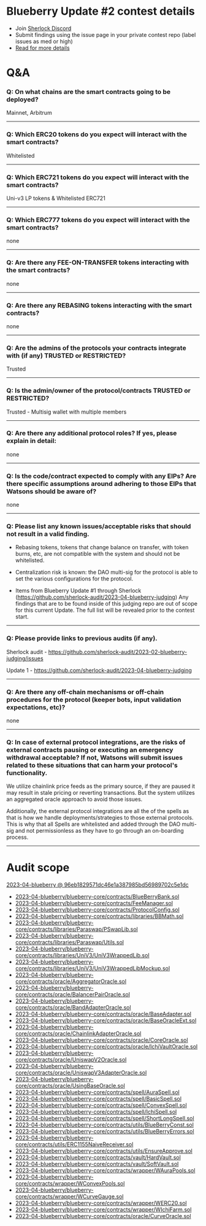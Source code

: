 
# Blueberry Update #2 contest details

- Join [Sherlock Discord](https://discord.gg/MABEWyASkp)
- Submit findings using the issue page in your private contest repo (label issues as med or high)
- [Read for more details](https://docs.sherlock.xyz/audits/watsons)

# Q&A

### Q: On what chains are the smart contracts going to be deployed?
Mainnet, Arbitrum
___

### Q: Which ERC20 tokens do you expect will interact with the smart contracts? 
Whitelisted
___

### Q: Which ERC721 tokens do you expect will interact with the smart contracts? 
Uni-v3 LP tokens & Whitelisted ERC721
___

### Q: Which ERC777 tokens do you expect will interact with the smart contracts? 
none
___

### Q: Are there any FEE-ON-TRANSFER tokens interacting with the smart contracts?

none
___

### Q: Are there any REBASING tokens interacting with the smart contracts?

none
___

### Q: Are the admins of the protocols your contracts integrate with (if any) TRUSTED or RESTRICTED?
Trusted
___

### Q: Is the admin/owner of the protocol/contracts TRUSTED or RESTRICTED?
Trusted - Multisig wallet with multiple members 
___

### Q: Are there any additional protocol roles? If yes, please explain in detail:
none
___

### Q: Is the code/contract expected to comply with any EIPs? Are there specific assumptions around adhering to those EIPs that Watsons should be aware of?
none
___

### Q: Please list any known issues/acceptable risks that should not result in a valid finding.
- Rebasing tokens, tokens that change balance on transfer, with token burns, etc, are not compatible with the system and should not be whitelisted.

- Centralization risk is known: the DAO multi-sig for the protocol is able to set the various configurations for the protocol. 

- Items from Blueberry Update #1 through Sherlock (https://github.com/sherlock-audit/2023-04-blueberry-judging) Any findings that are to be found inside of this judging repo are out of scope for this current Update. The full list will be revealed prior to the contest start.
___

### Q: Please provide links to previous audits (if any).
Sherlock audit - https://github.com/sherlock-audit/2023-02-blueberry-judging/issues

Update 1 - https://github.com/sherlock-audit/2023-04-blueberry-judging
___

### Q: Are there any off-chain mechanisms or off-chain procedures for the protocol (keeper bots, input validation expectations, etc)?
none
___

### Q: In case of external protocol integrations, are the risks of external contracts pausing or executing an emergency withdrawal acceptable? If not, Watsons will submit issues related to these situations that can harm your protocol's functionality.
We utilize chainlink price feeds as the primary source, if they are paused it may result in stale pricing or reverting transactions. But the system utilizes an aggregated oracle approach to avoid those issues.

Additionally, the external protocol integrations are all the of the spells as that is how we handle deployments/strategies to those external protocols. This is why that all Spells are whitelisted and added through the DAO multi-sig and not permissionless as they have to go through an on-boarding process.  
___



# Audit scope


[2023-04-blueberry @ 96eb1829571dc46e1a387985bd56989702c5e1dc](https://github.com/sherlock-audit/2023-04-blueberry/tree/96eb1829571dc46e1a387985bd56989702c5e1dc)
- [2023-04-blueberry/blueberry-core/contracts/BlueBerryBank.sol](2023-04-blueberry/blueberry-core/contracts/BlueBerryBank.sol)
- [2023-04-blueberry/blueberry-core/contracts/FeeManager.sol](2023-04-blueberry/blueberry-core/contracts/FeeManager.sol)
- [2023-04-blueberry/blueberry-core/contracts/ProtocolConfig.sol](2023-04-blueberry/blueberry-core/contracts/ProtocolConfig.sol)
- [2023-04-blueberry/blueberry-core/contracts/libraries/BBMath.sol](2023-04-blueberry/blueberry-core/contracts/libraries/BBMath.sol)
- [2023-04-blueberry/blueberry-core/contracts/libraries/Paraswap/PSwapLib.sol](2023-04-blueberry/blueberry-core/contracts/libraries/Paraswap/PSwapLib.sol)
- [2023-04-blueberry/blueberry-core/contracts/libraries/Paraswap/Utils.sol](2023-04-blueberry/blueberry-core/contracts/libraries/Paraswap/Utils.sol)
- [2023-04-blueberry/blueberry-core/contracts/libraries/UniV3/UniV3WrappedLib.sol](2023-04-blueberry/blueberry-core/contracts/libraries/UniV3/UniV3WrappedLib.sol)
- [2023-04-blueberry/blueberry-core/contracts/libraries/UniV3/UniV3WrappedLibMockup.sol](2023-04-blueberry/blueberry-core/contracts/libraries/UniV3/UniV3WrappedLibMockup.sol)
- [2023-04-blueberry/blueberry-core/contracts/oracle/AggregatorOracle.sol](2023-04-blueberry/blueberry-core/contracts/oracle/AggregatorOracle.sol)
- [2023-04-blueberry/blueberry-core/contracts/oracle/BalancerPairOracle.sol](2023-04-blueberry/blueberry-core/contracts/oracle/BalancerPairOracle.sol)
- [2023-04-blueberry/blueberry-core/contracts/oracle/BandAdapterOracle.sol](2023-04-blueberry/blueberry-core/contracts/oracle/BandAdapterOracle.sol)
- [2023-04-blueberry/blueberry-core/contracts/oracle/BaseAdapter.sol](2023-04-blueberry/blueberry-core/contracts/oracle/BaseAdapter.sol)
- [2023-04-blueberry/blueberry-core/contracts/oracle/BaseOracleExt.sol](2023-04-blueberry/blueberry-core/contracts/oracle/BaseOracleExt.sol)
- [2023-04-blueberry/blueberry-core/contracts/oracle/ChainlinkAdapterOracle.sol](2023-04-blueberry/blueberry-core/contracts/oracle/ChainlinkAdapterOracle.sol)
- [2023-04-blueberry/blueberry-core/contracts/oracle/CoreOracle.sol](2023-04-blueberry/blueberry-core/contracts/oracle/CoreOracle.sol)
- [2023-04-blueberry/blueberry-core/contracts/oracle/IchiVaultOracle.sol](2023-04-blueberry/blueberry-core/contracts/oracle/IchiVaultOracle.sol)
- [2023-04-blueberry/blueberry-core/contracts/oracle/UniswapV2Oracle.sol](2023-04-blueberry/blueberry-core/contracts/oracle/UniswapV2Oracle.sol)
- [2023-04-blueberry/blueberry-core/contracts/oracle/UniswapV3AdapterOracle.sol](2023-04-blueberry/blueberry-core/contracts/oracle/UniswapV3AdapterOracle.sol)
- [2023-04-blueberry/blueberry-core/contracts/oracle/UsingBaseOracle.sol](2023-04-blueberry/blueberry-core/contracts/oracle/UsingBaseOracle.sol)
- [2023-04-blueberry/blueberry-core/contracts/spell/AuraSpell.sol](2023-04-blueberry/blueberry-core/contracts/spell/AuraSpell.sol)
- [2023-04-blueberry/blueberry-core/contracts/spell/BasicSpell.sol](2023-04-blueberry/blueberry-core/contracts/spell/BasicSpell.sol)
- [2023-04-blueberry/blueberry-core/contracts/spell/ConvexSpell.sol](2023-04-blueberry/blueberry-core/contracts/spell/ConvexSpell.sol)
- [2023-04-blueberry/blueberry-core/contracts/spell/IchiSpell.sol](2023-04-blueberry/blueberry-core/contracts/spell/IchiSpell.sol)
- [2023-04-blueberry/blueberry-core/contracts/spell/ShortLongSpell.sol](2023-04-blueberry/blueberry-core/contracts/spell/ShortLongSpell.sol)
- [2023-04-blueberry/blueberry-core/contracts/utils/BlueBerryConst.sol](2023-04-blueberry/blueberry-core/contracts/utils/BlueBerryConst.sol)
- [2023-04-blueberry/blueberry-core/contracts/utils/BlueBerryErrors.sol](2023-04-blueberry/blueberry-core/contracts/utils/BlueBerryErrors.sol)
- [2023-04-blueberry/blueberry-core/contracts/utils/ERC1155NaiveReceiver.sol](2023-04-blueberry/blueberry-core/contracts/utils/ERC1155NaiveReceiver.sol)
- [2023-04-blueberry/blueberry-core/contracts/utils/EnsureApprove.sol](2023-04-blueberry/blueberry-core/contracts/utils/EnsureApprove.sol)
- [2023-04-blueberry/blueberry-core/contracts/vault/HardVault.sol](2023-04-blueberry/blueberry-core/contracts/vault/HardVault.sol)
- [2023-04-blueberry/blueberry-core/contracts/vault/SoftVault.sol](2023-04-blueberry/blueberry-core/contracts/vault/SoftVault.sol)
- [2023-04-blueberry/blueberry-core/contracts/wrapper/WAuraPools.sol](2023-04-blueberry/blueberry-core/contracts/wrapper/WAuraPools.sol)
- [2023-04-blueberry/blueberry-core/contracts/wrapper/WConvexPools.sol](2023-04-blueberry/blueberry-core/contracts/wrapper/WConvexPools.sol)
- [2023-04-blueberry/blueberry-core/contracts/wrapper/WCurveGauge.sol](2023-04-blueberry/blueberry-core/contracts/wrapper/WCurveGauge.sol)
- [2023-04-blueberry/blueberry-core/contracts/wrapper/WERC20.sol](2023-04-blueberry/blueberry-core/contracts/wrapper/WERC20.sol)
- [2023-04-blueberry/blueberry-core/contracts/wrapper/WIchiFarm.sol](2023-04-blueberry/blueberry-core/contracts/wrapper/WIchiFarm.sol)
- [2023-04-blueberry/blueberry-core/contracts/oracle/CurveOracle.sol](2023-04-blueberry/blueberry-core/contracts/oracle/CurveOracle.sol)



